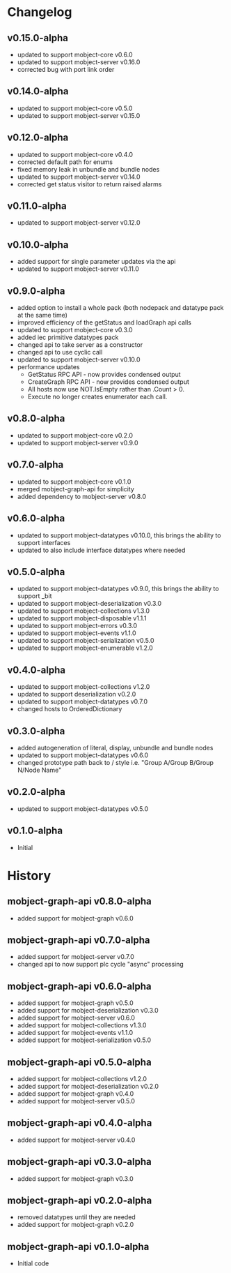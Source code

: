 # Changelog

## v0.15.0-alpha

- updated to support mobject-core v0.6.0
- updated to support mobject-server v0.16.0
- corrected bug with port link order

## v0.14.0-alpha

- updated to support mobject-core v0.5.0
- updated to support mobject-server v0.15.0

## v0.12.0-alpha

- updated to support mobject-core v0.4.0
- corrected default path for enums
- fixed memory leak in unbundle and bundle nodes
- updated to support mobject-server v0.14.0
- corrected get status visitor to return raised alarms

## v0.11.0-alpha

- updated to support mobject-server v0.12.0

## v0.10.0-alpha

- added support for single parameter updates via the api
- updated to support mobject-server v0.11.0

## v0.9.0-alpha

- added option to install a whole pack (both nodepack and datatype pack at the same time)
- improved efficiency of the getStatus and loadGraph api calls
- updated to support mobject-core v0.3.0
- added iec primitive datatypes pack
- changed api to take server as a constructor
- changed api to use cyclic call
- updated to support mobject-server v0.10.0
- performance updates
  - GetStatus RPC API - now provides condensed output
  - CreateGraph RPC API - now provides condensed output
  - All hosts now use NOT.IsEmpty rather than .Count > 0.
  - Execute no longer creates enumerator each call.

## v0.8.0-alpha

- updated to support mobject-core v0.2.0
- updated to support mobject-server v0.9.0

## v0.7.0-alpha

- updated to support mobject-core v0.1.0
- merged mobject-graph-api for simplicity
- added dependency to mobject-server v0.8.0

## v0.6.0-alpha

- updated to support mobject-datatypes v0.10.0, this brings the ability to support interfaces
- updated to also include interface datatypes where needed

## v0.5.0-alpha

- updated to support mobject-datatypes v0.9.0, this brings the ability to support \_bit
- updated to support mobject-deserialization v0.3.0
- updated to support mobject-collections v1.3.0
- updated to support mobject-disposable v1.1.1
- updated to support mobject-errors v0.3.0
- updated to support mobject-events v1.1.0
- updated to support mobject-serialization v0.5.0
- updated to support mobject-enumerable v1.2.0

## v0.4.0-alpha

- updated to support mobject-collections v1.2.0
- updated to support deserialization v0.2.0
- updated to support mobject-datatypes v0.7.0
- changed hosts to OrderedDictionary

## v0.3.0-alpha

- added autogeneration of literal, display, unbundle and bundle nodes
- updated to support mobject-datatypes v0.6.0
- changed prototype path back to / style i.e. "Group A/Group B/Group N/Node Name"

## v0.2.0-alpha

- updated to support mobject-datatypes v0.5.0

## v0.1.0-alpha

- Initial

# History

## mobject-graph-api v0.8.0-alpha

- added support for mobject-graph v0.6.0

## mobject-graph-api v0.7.0-alpha

- added support for mobject-server v0.7.0
- changed api to now support plc cycle "async" processing

## mobject-graph-api v0.6.0-alpha

- added support for mobject-graph v0.5.0
- added support for mobject-deserialization v0.3.0
- added support for mobject-server v0.6.0
- added support for mobject-collections v1.3.0
- added support for mobject-events v1.1.0
- added support for mobject-serialization v0.5.0

## mobject-graph-api v0.5.0-alpha

- added support for mobject-collections v1.2.0
- added support for mobject-deserialization v0.2.0
- added support for mobject-graph v0.4.0
- added support for mobject-server v0.5.0

## mobject-graph-api v0.4.0-alpha

- added support for mobject-server v0.4.0

## mobject-graph-api v0.3.0-alpha

- added support for mobject-graph v0.3.0

## mobject-graph-api v0.2.0-alpha

- removed datatypes until they are needed
- added support for mobject-graph v0.2.0

## mobject-graph-api v0.1.0-alpha

- Initial code
